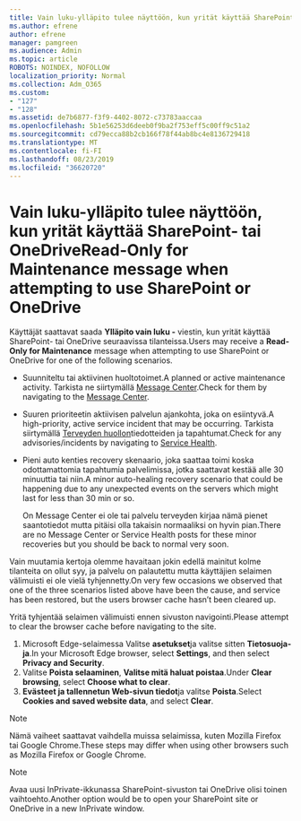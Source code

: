 ```yaml
---
title: Vain luku-ylläpito tulee näyttöön, kun yrität käyttää SharePoint- tai OneDrive
ms.author: efrene
author: efrene
manager: pamgreen
ms.audience: Admin
ms.topic: article
ROBOTS: NOINDEX, NOFOLLOW
localization_priority: Normal
ms.collection: Adm_O365
ms.custom:
- "127"
- "128"
ms.assetid: de7b6877-f3f9-4402-8072-c73783aaccaa
ms.openlocfilehash: 5b1e56253d6deeb0f9ba2f753eff5c00ff9c51a2
ms.sourcegitcommit: cd79ecca88b2cb166f78f44ab8bc4e8136729418
ms.translationtype: MT
ms.contentlocale: fi-FI
ms.lasthandoff: 08/23/2019
ms.locfileid: "36620720"
---
```

# <a name="read-only-for-maintenance-message-when-attempting-to-use-sharepoint-or-onedrive"></a><span data-ttu-id="61ca1-102">Vain luku-ylläpito tulee näyttöön, kun yrität käyttää SharePoint- tai OneDrive</span><span class="sxs-lookup"><span data-stu-id="61ca1-102">Read-Only for Maintenance message when attempting to use SharePoint or OneDrive</span></span>

<span data-ttu-id="61ca1-103">Käyttäjät saattavat saada **Ylläpito vain luku -** viestin, kun yrität käyttää SharePoint- tai OneDrive seuraavissa tilanteissa.</span><span class="sxs-lookup"><span data-stu-id="61ca1-103">Users may receive a **Read-Only for Maintenance** message when attempting to use SharePoint or OneDrive for one of the following scenarios.</span></span> 

-   <span data-ttu-id="61ca1-104">Suunniteltu tai aktiivinen huoltotoimet.</span><span class="sxs-lookup"><span data-stu-id="61ca1-104">A planned or active maintenance activity.</span></span>  <span data-ttu-id="61ca1-105">Tarkista ne siirtymällä [Message Center](https://portal.office.com/adminportal/home#/messagecenter).</span><span class="sxs-lookup"><span data-stu-id="61ca1-105">Check for them by navigating to the [Message Center](https://portal.office.com/adminportal/home#/messagecenter).</span></span>
-   <span data-ttu-id="61ca1-106">Suuren prioriteetin aktiivisen palvelun ajankohta, joka on esiintyvä.</span><span class="sxs-lookup"><span data-stu-id="61ca1-106">A high-priority, active service incident that may be occurring.</span></span> <span data-ttu-id="61ca1-107">Tarkista siirtymällä [Terveyden huollon](https://portal.office.com/adminportal/home#/servicehealth)tiedotteiden ja tapahtumat.</span><span class="sxs-lookup"><span data-stu-id="61ca1-107">Check for any advisories/incidents by navigating to [Service Health](https://portal.office.com/adminportal/home#/servicehealth).</span></span>
-   <span data-ttu-id="61ca1-108">Pieni auto kenties recovery skenaario, joka saattaa toimi koska odottamattomia tapahtumia palvelimissa, jotka saattavat kestää alle 30 minuuttia tai niin.</span><span class="sxs-lookup"><span data-stu-id="61ca1-108">A minor auto-healing recovery scenario that could be happening due to any unexpected events on the servers which might last for less than 30 min or so.</span></span> 
    
    <span data-ttu-id="61ca1-109">On Message Center ei ole tai palvelu terveyden kirjaa nämä pienet saantotiedot mutta pitäisi olla takaisin normaaliksi on hyvin pian.</span><span class="sxs-lookup"><span data-stu-id="61ca1-109">There are no Message Center or Service Health posts for these minor recoveries but you should be back to normal very soon.</span></span>

<span data-ttu-id="61ca1-110">Vain muutamia kertoja olemme havaitaan jokin edellä mainitut kolme tilanteita on ollut syy, ja palvelu on palautettu mutta käyttäjien selaimen välimuisti ei ole vielä tyhjennetty.</span><span class="sxs-lookup"><span data-stu-id="61ca1-110">On very few occasions we observed that one of the three scenarios listed above have been the cause, and service has been restored, but the users browser cache hasn’t been cleared up.</span></span>

<span data-ttu-id="61ca1-111">Yritä tyhjentää selaimen välimuisti ennen sivuston navigointi.</span><span class="sxs-lookup"><span data-stu-id="61ca1-111">Please attempt to clear the browser cache before navigating to the site.</span></span>

1. <span data-ttu-id="61ca1-112">Microsoft Edge-selaimessa Valitse **asetukset**ja valitse sitten **Tietosuoja- ja**.</span><span class="sxs-lookup"><span data-stu-id="61ca1-112">In your Microsoft Edge browser, select **Settings**, and then select **Privacy and Security**.</span></span>
2. <span data-ttu-id="61ca1-113">Valitse **Poista selaaminen**, **Valitse mitä haluat poistaa**.</span><span class="sxs-lookup"><span data-stu-id="61ca1-113">Under **Clear browsing**, select **Choose what to clear**.</span></span>
3. <span data-ttu-id="61ca1-114">**Evästeet ja tallennetun Web-sivun tiedot**ja valitse **Poista**.</span><span class="sxs-lookup"><span data-stu-id="61ca1-114">Select **Cookies and saved website data**, and select **Clear**.</span></span>

>[!Note] 
> <span data-ttu-id="61ca1-115">Nämä vaiheet saattavat vaihdella muissa selaimissa, kuten Mozilla Firefox tai Google Chrome.</span><span class="sxs-lookup"><span data-stu-id="61ca1-115">These steps may differ when using other browsers such as Mozilla Firefox or Google Chrome.</span></span>

>[!Note] 
> <span data-ttu-id="61ca1-116">Avaa uusi InPrivate-ikkunassa SharePoint-sivuston tai OneDrive olisi toinen vaihtoehto.</span><span class="sxs-lookup"><span data-stu-id="61ca1-116">Another option would be to open your SharePoint site or OneDrive in a new InPrivate window.</span></span>
